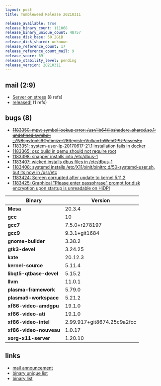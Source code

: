```yaml
---
layout: post
title: Tumbleweed Release 20210311

release_available: true
release_binary_count: 111068
release_binary_unique_count: 48757
release_disk_base: 50.2GiB
release_disk_shared: unknown
release_reference_count: 17
release_reference_count_mail: 9
release_score: 69
release_stability_level: pending
release_version: 20210311
---
```


## mail (2:9)

- [Server on stress](https://github.com/boombatower/tumbleweed-review/issues/10) (8 refs)
- [released!](https://github.com/boombatower/tumbleweed-review/issues/10) (1 refs)

## bugs (8)

<!--more-->

- ~~[1183350: mpv: symbol lookup error: /usr/lib64/libshaderc_shared.so.1: undefined symbol: _ZN8spvtools9Optimizer28RegisterVulkanToWebGPUPassesEv](https://bugzilla.opensuse.org/show_bug.cgi?id=1183350)~~
- [1183351: system-user-lp-20170617-21.1 installation fails in docker](https://bugzilla.opensuse.org/show_bug.cgi?id=1183351)
- [1183365: osc build in qemu should not require root](https://bugzilla.opensuse.org/show_bug.cgi?id=1183365)
- [1183398: snapper installs into /etc/dbus-1](https://bugzilla.opensuse.org/show_bug.cgi?id=1183398)
- [1183407: wicked installs dbus files in /etc/dbus-1](https://bugzilla.opensuse.org/show_bug.cgi?id=1183407)
- [1183408: systemd installs  /etc/X11/xinit/xinitrc.d/50-systemd-user.sh, but its now in /usr/etc](https://bugzilla.opensuse.org/show_bug.cgi?id=1183408)
- [1183424: Screen corrupted after update to kernel 5.11.2](https://bugzilla.opensuse.org/show_bug.cgi?id=1183424)
- [1183425: Graphical "Please enter passphrase" prompt for disk encryption upon startup is unreadable on HiDPI](https://bugzilla.opensuse.org/show_bug.cgi?id=1183425)

Binary | Version
--- | ---
**Mesa** | 20.3.4
**gcc** | 10
**gcc7** | 7.5.0+r278197
**gcc9** | 9.3.1+git1684
**gnome-builder** | 3.38.2
**gtk3-devel** | 3.24.25
**kate** | 20.12.3
**kernel-source** | 5.11.4
**libqt5-qtbase-devel** | 5.15.2
**llvm** | 11.0.1
**plasma-framework** | 5.79.0
**plasma5-workspace** | 5.21.2
**xf86-video-amdgpu** | 19.1.0
**xf86-video-ati** | 19.1.0
**xf86-video-intel** | 2.99.917+git8674.25c9a2fcc
**xf86-video-nouveau** | 1.0.17
**xorg-x11-server** | 1.20.10

## links

- [mail announcement](https://github.com/boombatower/tumbleweed-review/issues/10)
- [binary unique list](http://download.opensuse.org/history/20210311/rpm.unique.list)
- [binary list](http://download.opensuse.org/history/20210311/rpm.list)
